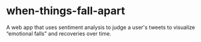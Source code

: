 # when-things-fall-apart
A web app that uses sentiment analysis to judge a user's tweets to visualize “emotional falls” and recoveries over time.
